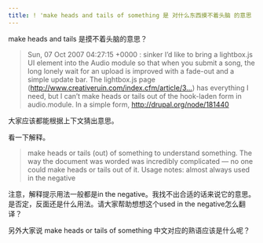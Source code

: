 ```yaml
---
title: ! 'make heads and tails of something 是 对什么东西摸不着头脑 的意思 '
---
```


<p>make heads and tails 是摸不着头脑的意思？</p>

<blockquote>
  <p>Sun, 07 Oct 2007 04:27:15 +0000 : sinker
  I&#8217;d like to bring a lightbox.js UI element into the Audio module so that
  when you submit a song, the long lonely wait for an upload is improved
  with a fade-out and a simple update bar. The lightbox.js page
  (<a href="http://www.creativeruin.com/index.cfm/article/32944">http://www.creativeruin.com/index.cfm/article/3...</a>) has everything I
  need, but I can&#8217;t make heads or tails out of the hook-laden form in
  audio.module. In a simple form, 
  <a href="http://drupal.org/node/181440">http://drupal.org/node/181440</a></p>
</blockquote>

<p>大家应该都能根据上下文猜出意思。</p>

<p>看一下解释。</p>

<blockquote>
  <p>make heads or tails (out) of something
  to understand something. The way the document was worded was incredibly complicated — no one could make heads or tails out of it.
  Usage notes: almost always used in the negative</p>
</blockquote>

<p>注意，解释提示用法一般都是in the negative。我找不出合适的话来说它的意思。是否定，反面还是什么用法。请大家帮助想想这个used in the negative怎么翻译？</p>

<p>另外大家说 make heads or tails of something 中文对应的熟语应该是什么呢？</p>
